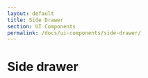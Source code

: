 ```yaml
---
layout: default
title: Side Drawer
section: UI Components
permalink: /docs/ui-components/side-drawer/
---
```


# Side drawer
